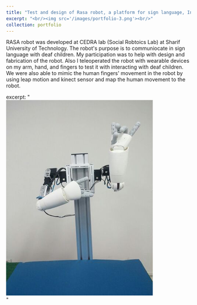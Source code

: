 ```yaml
---
title: "Test and design of Rasa robot, a platform for sign language, Internship in CEDRA lab "
excerpt: "<br/><img src='/images/portfolio-3.png'><br/>"
collection: portfolio
---
```

RASA robot was developed at CEDRA lab (Social Robtoics Lab) at Sharif University of Technology. The robot's purpose is to communiocate in sign language with deaf children. 
My participation was to help with design and fabrication of the robot. Also I teleoperated the robot with wearable devices on my arm, hand, and fingers to test it with interacting with deaf children. 
We were also able to mimic the human fingers' movement in the robot by using leap motion and kinect sensor and map the human movement to the robot.

excerpt: "<br/><img src='/images/portfolio-3.png'><br/>"




